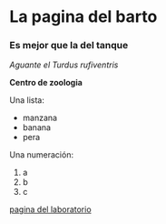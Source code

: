 # La pagina del barto
### Es mejor que la del tanque 

*Aguante el Turdus rufiventris* 

**Centro de zoologia**

Una lista:
- manzana
- banana
- pera

Una numeración:

1. a
2. b
3. c

[pagina del laboratorio](peluclab.github.io)

